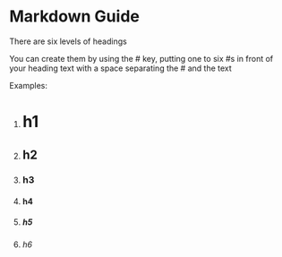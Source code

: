 # Markdown Guide

There are six levels of headings

You can create them by using the # key, putting one to six #s in front of your heading text with a space separating the # and the text

Examples:
1. # h1 
2. ## h2
3. ### h3
4. #### h4
5. ##### h5
6. ###### h6
